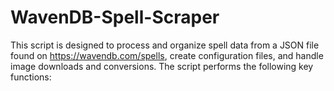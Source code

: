 # WavenDB-Spell-Scraper
This script is designed to process and organize spell data from a JSON file found on https://wavendb.com/spells, create configuration files, and handle image downloads and conversions. The script performs the following key functions:
